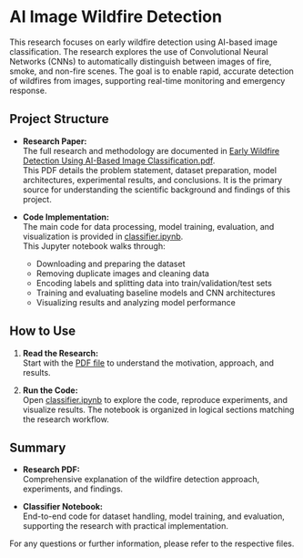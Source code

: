 # AI Image Wildfire Detection

This research focuses on early wildfire detection using AI-based image classification. The research explores the use of Convolutional Neural Networks (CNNs) to automatically distinguish between images of fire, smoke, and non-fire scenes. The goal is to enable rapid, accurate detection of wildfires from images, supporting real-time monitoring and emergency response.

## Project Structure

- **Research Paper:**  
  The full research and methodology are documented in [Early Wildfire Detection Using AI-Based Image Classification.pdf](Early%20Wildfire%20Detection%20Using%20AI-Based%20Image%20Classification.pdf).  
  This PDF details the problem statement, dataset preparation, model architectures, experimental results, and conclusions. It is the primary source for understanding the scientific background and findings of this project.

- **Code Implementation:**  
  The main code for data processing, model training, evaluation, and visualization is provided in [classifier.ipynb](ai-image-wildfire-detection/classifier.ipynb).  
  This Jupyter notebook walks through:
  - Downloading and preparing the dataset
  - Removing duplicate images and cleaning data
  - Encoding labels and splitting data into train/validation/test sets
  - Training and evaluating baseline models and CNN architectures
  - Visualizing results and analyzing model performance

## How to Use

1. **Read the Research:**  
   Start with the [PDF file](Early%20Wildfire%20Detection%20Using%20AI-Based%20Image%20Classification.pdf) to understand the motivation, approach, and results.

2. **Run the Code:**  
   Open [classifier.ipynb](ai-image-wildfire-detection/classifier.ipynb) to explore the code, reproduce experiments, and visualize results. The notebook is organized in logical sections matching the research workflow.

## Summary

- **Research PDF:**  
  Comprehensive explanation of the wildfire detection approach, experiments, and findings.

- **Classifier Notebook:**  
  End-to-end code for dataset handling, model training, and evaluation, supporting the research with practical implementation.

For any questions or further information, please refer to the respective files.